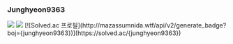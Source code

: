 ### Junghyeon9363 
 <img src="https://img.shields.io/badge/C++-00599C?style=flat&logo=TypeScript&logoColor=white"/>
 <img src="https://img.shields.io/badge/Python-3776AB?style=flat&logo=TypeScript&logoColor=white"/>
 [![Solved.ac
프로필](http://mazassumnida.wtf/api/v2/generate_badge?boj={junghyeon9363})](https://solved.ac/{junghyeon9363})

<!--
**junghyeon9363/junghyeon9363** is a ✨ _special_ ✨ repository because its `README.md` (this file) appears on your GitHub profile.

Here are some ideas to get you started:

- 🔭 I’m currently working on ...
- 🌱 I’m currently learning ...
- 👯 I’m looking to collaborate on ...
- 🤔 I’m looking for help with ...
- 💬 Ask me about ...
- 📫 How to reach me: ...
- 😄 Pronouns: ...
- ⚡ Fun fact: ...
-->
